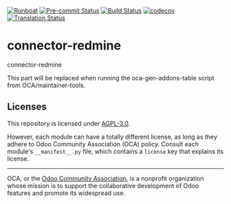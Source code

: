 
[![Runboat](https://img.shields.io/badge/runboat-Try%20me-875A7B.png)](https://runboat.odoo-community.org/builds?repo=OCA/connector-redmine&target_branch=18.0)
[![Pre-commit Status](https://github.com/OCA/connector-redmine/actions/workflows/pre-commit.yml/badge.svg?branch=18.0)](https://github.com/OCA/connector-redmine/actions/workflows/pre-commit.yml?query=branch%3A18.0)
[![Build Status](https://github.com/OCA/connector-redmine/actions/workflows/test.yml/badge.svg?branch=18.0)](https://github.com/OCA/connector-redmine/actions/workflows/test.yml?query=branch%3A18.0)
[![codecov](https://codecov.io/gh/OCA/connector-redmine/branch/18.0/graph/badge.svg)](https://codecov.io/gh/OCA/connector-redmine)
[![Translation Status](https://translation.odoo-community.org/widgets/connector-redmine-18-0/-/svg-badge.svg)](https://translation.odoo-community.org/engage/connector-redmine-18-0/?utm_source=widget)

<!-- /!\ do not modify above this line -->

# connector-redmine

connector-redmine

<!-- /!\ do not modify below this line -->

<!-- prettier-ignore-start -->

[//]: # (addons)

This part will be replaced when running the oca-gen-addons-table script from OCA/maintainer-tools.

[//]: # (end addons)

<!-- prettier-ignore-end -->

## Licenses

This repository is licensed under [AGPL-3.0](LICENSE).

However, each module can have a totally different license, as long as they adhere to Odoo Community Association (OCA)
policy. Consult each module's `__manifest__.py` file, which contains a `license` key
that explains its license.

----
OCA, or the [Odoo Community Association](http://odoo-community.org/), is a nonprofit
organization whose mission is to support the collaborative development of Odoo features
and promote its widespread use.
